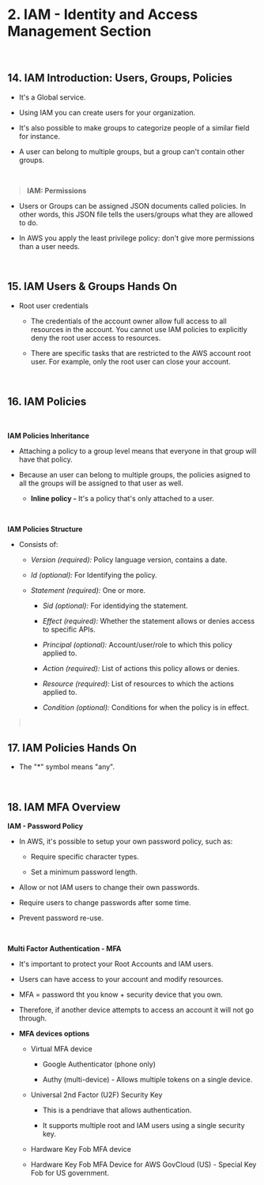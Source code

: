 # 2\. IAM - Identity and Access Management Section

 

## 14\. IAM Introduction: Users, Groups, Policies

-   It's a Global service.

-   Using IAM you can create users for your organization.

-   It's also possible to make groups to categorize people of a similar field for instance.

-   A user can belong to multiple groups, but a group can't contain other groups.

 

> **IAM: Permissions**

-   Users or Groups can be assigned JSON documents called policies. In other words, this JSON file tells the users/groups what they are allowed to do.

-   In AWS you apply the least privilege policy: don't give more permissions than a user needs.

 

## 15\. IAM Users & Groups Hands On

-   Root user credentials

    -   The credentials of the account owner allow full access to all resources in the account. You cannot use IAM policies to explicitly deny the root user access to resources.

    -   There are specific tasks that are restricted to the AWS account root user. For example, only the root user can close your account.

 

## 16\. IAM Policies

 

**IAM Policies Inheritance**

-   Attaching a policy to a group level means that everyone in that group will have that policy.

-   Because an user can belong to multiple groups, the policies asigned to all the groups will be assigned to that user as well.

    -   **Inline policy -** It's a policy that's only attached to a user.

 

**IAM Policies Structure**

-   Consists of:

    -   *Version (required):* Policy language version, contains a date.

    -   *Id (optional):* For Identifying the policy.

    -   *Statement (required):* One or more.

        -   *Sid (optional):* For identidying the statement.

        -   *Effect (required):* Whether the statement allows or denies access to specific APIs.

        -   *Principal (optional):* Account/user/role to which this policy applied to.

        -   *Action (required):* List of actions this policy allows or denies.

        -   *Resource (required):* List of resources to which the actions applied to.

        -   *Condition (optional):* Conditions for when the policy is in effect.

>  

## 17\. IAM Policies Hands On

-   The "\*" symbol means "any".

 

## 18\. IAM MFA Overview

**IAM - Password Policy**

-   In AWS, it's possible to setup your own password policy, such as:

    -   Require specific character types.

    -   Set a minimum password length.

-   Allow or not IAM users to change their own passwords.

-   Require users to change passwords after some time.

-   Prevent password re-use.

 

**Multi Factor Authentication - MFA**

-   It's important to protect your Root Accounts and IAM users.

-   Users can have access to your account and modify resources.

-   MFA = password tht you know + security device that you own.

-   Therefore, if another device attempts to access an account it will not go through.

-   **MFA devices options**

    -   Virtual MFA device

        -   Google Authenticator (phone only)

        -   Authy (multi-device) - Allows multiple tokens on a single device.

    -   Universal 2nd Factor (U2F) Security Key

        -   This is a pendriave that allows authentication.

        -   It supports multiple root and IAM users using a single security key.

    -   Hardware Key Fob MFA device

    -   Hardware Key Fob MFA Device for AWS GovCloud (US) - Special Key Fob for US government.